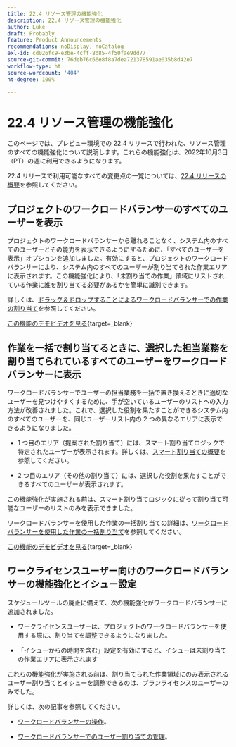 ```yaml
---
title: 22.4 リソース管理の機能強化
description: 22.4 リソース管理の機能強化
author: Luke
draft: Probably
feature: Product Announcements
recommendations: noDisplay, noCatalog
exl-id: cd026fc9-e3be-4cff-8d85-4f50fae9dd77
source-git-commit: 76deb76c66e8f8a7dea721378591ae035b8d42e7
workflow-type: ht
source-wordcount: '404'
ht-degree: 100%

---
```


# 22.4 リソース管理の機能強化

このページでは、プレビュー環境での 22.4 リリースで行われた、リソース管理のすべての機能強化について説明します。これらの機能強化は、2022年10月3日（PT）の週に利用できるようになります。

22.4 リリースで利用可能なすべての変更点の一覧については、[22.4 リリースの概要](/help/quicksilver/product-announcements/product-releases/22.4-release-activity/22-4-release-overview.md)を参照してください。

## プロジェクトのワークロードバランサーのすべてのユーザーを表示

プロジェクトのワークロードバランサーから離れることなく、システム内のすべてのユーザーとその能力を表示できるようにするために、「すべてのユーザーを表示」オプションを追加しました。有効にすると、プロジェクトのワークロードバランサーにより、システム内のすべてのユーザーが割り当てられた作業エリアに表示されます。この機能強化により、「未割り当ての作業」領域にリストされている作業に誰を割り当てる必要があるかを簡単に識別できます。

詳しくは、[ドラッグ＆ドロップすることによるワークロードバランサーでの作業の割り当て](/help/quicksilver/resource-mgmt/workload-balancer/assign-work-in-workload-balancer-by-drag-and-drop.md)を参照してください。

[この機能のデモビデオを見る](https://video.tv.adobe.com/v/3412873/){target=_blank}

## 作業を一括で割り当てるときに、選択した担当業務を割り当てられているすべてのユーザーをワークロードバランサーに表示

ワークロードバランサーでユーザーの担当業務を一括で置き換えるときに適切なユーザーを見つけやすくするために、手が空いているユーザーのリストへの入力方法が改善されました。これで、選択した役割を果たすことができるシステム内のすべてのユーザーを、同じユーザーリスト内の 2 つの異なるエリアに表示できるようになりました。

* 1 つ目のエリア（提案された割り当て）には、スマート割り当てロジックで特定されたユーザーが表示されます。詳しくは、[スマート割り当ての概要](/help/quicksilver/manage-work/tasks/assign-tasks/smart-assignments.md)を参照してください。

* 2 つ目のエリア（その他の割り当て）には、選択した役割を果たすことができるすべてのユーザーが表示されます。

この機能強化が実施される前は、スマート割り当てロジックに従って割り当て可能なユーザーのリストのみを表示できました。

ワークロードバランサーを使用した作業の一括割り当ての詳細は、[ワークロードバランサーを使用した作業の一括割り当て](/help/quicksilver/resource-mgmt/workload-balancer/assign-work-in-workload-balancer-in-bulk.md)を参照してください。

[この機能のデモビデオを見る](https://video.tv.adobe.com/v/3412874/){target=_blank}

## ワークライセンスユーザー向けのワークロードバランサーの機能強化とイシュー設定

スケジュールツールの廃止に備えて、次の機能強化がワークロードバランサーに追加されました。

* ワークライセンスユーザーは、プロジェクトのワークロードバランサーを使用する際に、割り当てを調整できるようになりました。

* 「イシューからの時間を含む」設定を有効にすると、イシューは未割り当ての作業エリアに表示されます

これらの機能強化が実施される前は、割り当てられた作業領域にのみ表示されるユーザー割り当てとイシューを調整できるのは、プランライセンスのユーザーのみでした。

詳しくは、次の記事を参照してください。

* [ワークロードバランサーの操作](/help/quicksilver/resource-mgmt/workload-balancer/navigate-the-workload-balancer.md)。

* [ワークロードバランサーでのユーザー割り当ての管理](/help/quicksilver/resource-mgmt/workload-balancer/manage-user-allocations-workload-balancer.md)。

